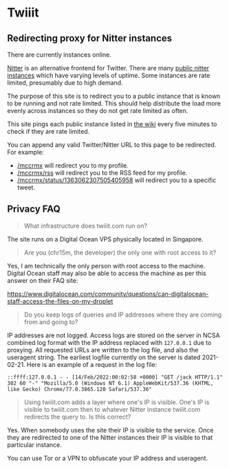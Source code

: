 # Twiiit

## Redirecting proxy for Nitter instances

<!-- ui goes here -->

There are currently <!-- instances --> instances online.

[Nitter](https://nitter.net/) is an alternative frontend for Twitter.
There are many [public nitter instances](https://github.com/zedeus/nitter/wiki/Instances) which have varying levels of uptime.
Some instances are rate limited, presumably due to high demand.

The purpose of this site is to redirect you to a public instance that is known to be running and not rate limited.
This should help distribute the load more evenly across instances so they do not get rate limited as often.

This site pings each public instance listed in [the wiki](https://github.com/zedeus/nitter/wiki/Instances) every five minutes to check if they are rate limited.

You can append any valid Twitter/Nitter URL to this page to be redirected. For example:

 * [/mccrmx](/mccrmx) will redirect you to my profile.
 * [/mccrmx/rss](/mccrmx/rss) will redirect you to the RSS feed for my profile.
 * [/mccrmx/status/1363062307505405958](/mccrmx/status/1363062307505405958) will redirect you to a specific tweet.

## Privacy FAQ

> What infrastructure does twiiit.com run on?

The site runs on a Digital Ocean VPS physically located in Singapore.

> Are you (chr15m, the developer) the only one with root access to it?

Yes, I am technically the only person with root access to the machine.
Digital Ocean staff may also be able to access the machine as per this answer on their FAQ site:

<https://www.digitalocean.com/community/questions/can-digitalocean-staff-access-the-files-on-my-droplet>

> Do you keep logs of queries and IP addresses where they are coming from and going to?

IP addresses are not logged.
Access logs are stored on the server in NCSA combined log format with the IP address replaced with `127.0.0.1` due to proxying.
All requested URLs are written to the log file, and also the useragent string.
The earliest logfile currently on the server is dated 2021-02-21.
Here is an example of a request in the log file:

```
::ffff:127.0.0.1 - - [14/Feb/2022:00:02:58 +0000] "GET /jack HTTP/1.1" 302 60 "-" "Mozilla/5.0 (Windows NT 6.1) AppleWebKit/537.36 (KHTML, like Gecko) Chrome/77.0.3865.120 Safari/537.36"
```

> Using twiiit.com adds a layer where one's IP is visible.
> One's IP is visible to twiiit.com then to whatever Nitter instance twiiit.com redirects the query to.
> Is this correct?

Yes. When somebody uses the site their IP is visible to the service.
Once they are redirected to one of the Nitter instances their IP is visible to that particular instance.

You can use Tor or a VPN to obfuscate your IP address and useragent.

